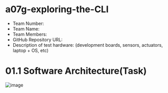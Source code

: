 # a07g-exploring-the-CLI

* Team Number:
* Team Name:
* Team Members:
* GitHub Repository URL:
* Description of test hardware: (development boards, sensors, actuators, laptop + OS, etc)

# 01.1 Software Architecture(Task)
![image](https://github.com/user-attachments/assets/a3c7b6cc-9c70-4740-b462-a9390f0c0fd3)

